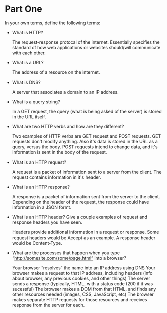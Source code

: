 # Part One

In your own terms, define the following terms:

- What is HTTP?

    The request-response protocal of the internet. Essentially specifies the standard of how web applications or websites should/will communicate with each other. 
- What is a URL?

    The address of a resource on the internet. 

- What is DNS?

    A server that associates a domain to an IP address.

- What is a query string?

    In a GET request, the query (what is being asked of the server) is stored in the URL itself. 

- What are two HTTP verbs and how are they different?

    Two examples of HTTP verbs are GET request and POST requests. GET requests don't modify anything. Also it's data is stored in the URL as a query, versus the body.  POST requests intend to change data, and it's information is sent in the body of the request. 

- What is an HTTP request?

    A request is a packet of information sent to a server from the client. The request contains information in it's header.

- What is an HTTP response?

    A response is a packet of information sent from the server to the client. Depending on the header of the request, the response could have information in a JSON formt. 

- What is an HTTP header? Give a couple examples of request and response headers you have seen.

    Headers provide additional information in a request or response. Some request headers would be Accept as an example. A response header would be Content-Type. 

- What are the processes that happen when you type “http://somesite.com/some/page.html” into a browser?

    Your browser “resolves” the name into an IP address using DNS
Your browser makes a request to that IP address, including headers (info about browser, any previous cookies, and other things)
The server sends a response (typically, HTML, with a status code (200 if it was sucessful)
The browser makes a DOM from that HTML, and finds any other resources needed (images, CSS, JavaScript, etc)
The browser makes separate HTTP requests for those resources and receives response from the server for each.


